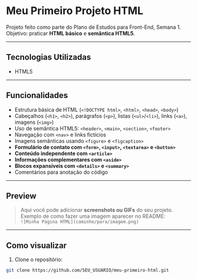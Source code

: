 # Meu Primeiro Projeto HTML

Projeto feito como parte do Plano de Estudos para Front-End, Semana 1.  
Objetivo: praticar **HTML básico** e **semântica HTML5**.

---

## Tecnologias Utilizadas
- HTML5

---

##  Funcionalidades
- Estrutura básica de HTML (`<!DOCTYPE html>`, `<html>`, `<head>`, `<body>`)  
- Cabeçalhos (`<h1>`, `<h2>`), parágrafos (`<p>`), listas (`<ul>`/`<li>`), links (`<a>`), imagens (`<img>`)  
- Uso de semântica HTML5: `<header>`, `<main>`, `<section>`, `<footer>`  
- Navegação com `<nav>` e links fictícios  
- Imagens semânticas usando `<figure>` e `<figcaption>`  
- **Formulário de contato com `<form>`, `<input>`, `<textarea>` e `<button>`**  
- **Conteúdo independente com `<article>`**  
- **Informações complementares com `<aside>`**  
- **Blocos expansíveis com `<details>` e `<summary>`**  
- Comentários para anotação do código

---

##  Preview
> Aqui você pode adicionar **screenshots ou GIFs** do seu projeto.  
> Exemplo de como fazer uma imagem aparecer no README:  
> `![Minha Página HTML](caminho/para/imagem.png)`

---

##  Como visualizar
1. Clone o repositório:  
```bash
git clone https://github.com/SEU_USUARIO/meu-primeiro-html.git
